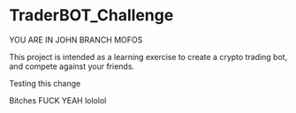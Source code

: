 # TraderBOT_Challenge

YOU ARE IN JOHN BRANCH MOFOS

This project is intended as a learning exercise to create a crypto trading bot, and compete against your friends.

Testing this change

Bitches
FUCK YEAH lololol
